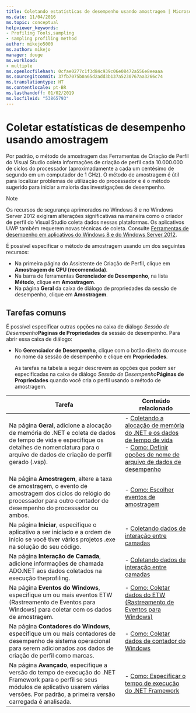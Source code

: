 ```yaml
---
title: Coletando estatísticas de desempenho usando amostragem | Microsoft Docs
ms.date: 11/04/2016
ms.topic: conceptual
helpviewer_keywords:
- Profiling Tools,sampling
- sampling profiling method
author: mikejo5000
ms.author: mikejo
manager: douge
ms.workload:
- multiple
ms.openlocfilehash: 0cfae0277c1f3d84c939c06e08472a556e8eeaaa
ms.sourcegitcommit: 37fb7075b0a65d2add3b137a5230767aa3266c74
ms.translationtype: HT
ms.contentlocale: pt-BR
ms.lasthandoff: 01/02/2019
ms.locfileid: "53865793"
---
```

# <a name="collect-performance-statistics-by-using-sampling"></a>Coletar estatísticas de desempenho usando amostragem

Por padrão, o método de amostragem das Ferramentas de Criação de Perfil do Visual Studio coleta informações de criação de perfil cada 10.000.000 de ciclos do processador (aproximadamente a cada um centésimo de segundo em um computador de 1 GHz). O método de amostragem é útil para localizar problemas de utilização do processador e é o método sugerido para iniciar a maioria das investigações de desempenho.

> [!NOTE]
> Os recursos de segurança aprimorados no Windows 8 e no Windows Server 2012 exigiram alterações significativas na maneira como o criador de perfil do Visual Studio coleta dados nessas plataformas. Os aplicativos UWP também requerem novas técnicas de coleta. Consulte [Ferramentas de desempenho em aplicativos do Windows 8 e do Windows Server 2012](../profiling/performance-tools-on-windows-8-and-windows-server-2012-applications.md).

É possível especificar o método de amostragem usando um dos seguintes recursos:

- Na primeira página do Assistente de Criação de Perfil, clique em **Amostragem de CPU (recomendada)**.
- Na barra de ferramentas **Gerenciador de Desempenho**, na lista **Método**, clique em **Amostragem**.
- Na página **Geral** da caixa de diálogo de propriedades da sessão de desempenho, clique em **Amostragem**.

## <a name="common-tasks"></a>Tarefas comuns

É possível especificar outras opções na caixa de diálogo _Sessão de Desempenho_**Páginas de Propriedades** da sessão de desempenho. Para abrir essa caixa de diálogo:

- No **Gerenciador de Desempenho**, clique com o botão direito do mouse no nome da sessão de desempenho e clique em **Propriedades**.

  As tarefas na tabela a seguir descrevem as opções que podem ser especificadas na caixa de diálogo _Sessão de Desempenho_**Páginas de Propriedades** quando você cria o perfil usando o método de amostragem.

|Tarefa|Conteúdo relacionado|
|----------|---------------------|
|Na página **Geral**, adicione a alocação de memória do .NET e coleta de dados de tempo de vida e especifique os detalhes de nomenclatura para o arquivo de dados de criação de perfil gerado (.vsp).|- [Coletando a alocação de memória do .NET e os dados de tempo de vida](../profiling/collecting-dotnet-memory-allocation-and-lifetime-data.md)<br />- [Como: Definir opções de nome de arquivo de dados de desempenho](../profiling/how-to-set-performance-data-file-name-options.md)|
|Na página **Amostragem**, altere a taxa de amostragem, o evento de amostragem dos ciclos do relógio do processador para outro contador de desempenho do processador ou ambos.|- [Como: Escolher eventos de amostragem](../profiling/how-to-choose-sampling-events.md)|
|Na página **Iniciar**, especifique o aplicativo a ser iniciado e a ordem de início se você tiver vários projetos .exe na solução do seu código.|- [Coletando dados de interação entre camadas](../profiling/collecting-tier-interaction-data.md)|
|Na página **Interação de Camada**, adicione informações de chamada ADO.NET aos dados coletados na execução theprofiling.|- [Coletando dados de interação entre camadas](../profiling/collecting-tier-interaction-data.md)|
|Na página **Eventos do Windows**, especifique um ou mais eventos ETW (Rastreamento de Eventos para Windows) para coletar com os dados de amostragem.|- [Como: Coletar dados do ETW (Rastreamento de Eventos para Windows)](../profiling/how-to-collect-event-tracing-for-windows-etw-data.md)|
|Na página **Contadores do Windows**, especifique um ou mais contadores de desempenho de sistema operacional para serem adicionados aos dados de criação de perfil como marcas.|- [Como: Coletar dados de contador do Windows](../profiling/how-to-collect-windows-counter-data.md)|
|Na página **Avançado**, especifique a versão do tempo de execução do .NET Framework para o perfil se seus módulos de aplicativo usarem várias versões. Por padrão, a primeira versão carregada é analisada.|- [Como: Especificar o tempo de execução do .NET Framework](../profiling/how-to-specify-the-dotnet-framework-runtime.md)|
